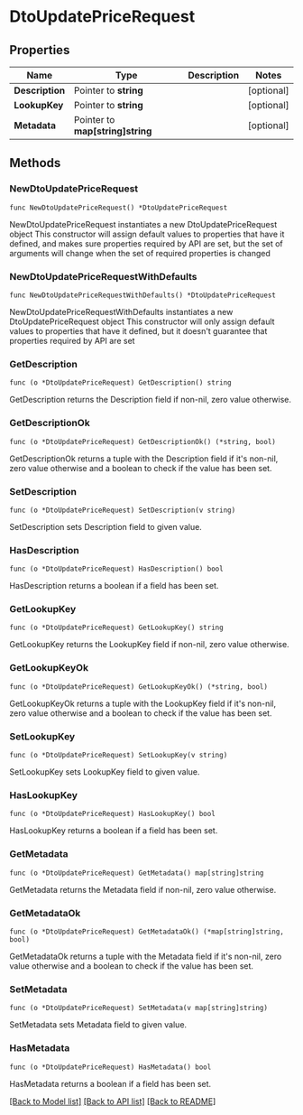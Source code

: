 # DtoUpdatePriceRequest

## Properties

Name | Type | Description | Notes
------------ | ------------- | ------------- | -------------
**Description** | Pointer to **string** |  | [optional] 
**LookupKey** | Pointer to **string** |  | [optional] 
**Metadata** | Pointer to **map[string]string** |  | [optional] 

## Methods

### NewDtoUpdatePriceRequest

`func NewDtoUpdatePriceRequest() *DtoUpdatePriceRequest`

NewDtoUpdatePriceRequest instantiates a new DtoUpdatePriceRequest object
This constructor will assign default values to properties that have it defined,
and makes sure properties required by API are set, but the set of arguments
will change when the set of required properties is changed

### NewDtoUpdatePriceRequestWithDefaults

`func NewDtoUpdatePriceRequestWithDefaults() *DtoUpdatePriceRequest`

NewDtoUpdatePriceRequestWithDefaults instantiates a new DtoUpdatePriceRequest object
This constructor will only assign default values to properties that have it defined,
but it doesn't guarantee that properties required by API are set

### GetDescription

`func (o *DtoUpdatePriceRequest) GetDescription() string`

GetDescription returns the Description field if non-nil, zero value otherwise.

### GetDescriptionOk

`func (o *DtoUpdatePriceRequest) GetDescriptionOk() (*string, bool)`

GetDescriptionOk returns a tuple with the Description field if it's non-nil, zero value otherwise
and a boolean to check if the value has been set.

### SetDescription

`func (o *DtoUpdatePriceRequest) SetDescription(v string)`

SetDescription sets Description field to given value.

### HasDescription

`func (o *DtoUpdatePriceRequest) HasDescription() bool`

HasDescription returns a boolean if a field has been set.

### GetLookupKey

`func (o *DtoUpdatePriceRequest) GetLookupKey() string`

GetLookupKey returns the LookupKey field if non-nil, zero value otherwise.

### GetLookupKeyOk

`func (o *DtoUpdatePriceRequest) GetLookupKeyOk() (*string, bool)`

GetLookupKeyOk returns a tuple with the LookupKey field if it's non-nil, zero value otherwise
and a boolean to check if the value has been set.

### SetLookupKey

`func (o *DtoUpdatePriceRequest) SetLookupKey(v string)`

SetLookupKey sets LookupKey field to given value.

### HasLookupKey

`func (o *DtoUpdatePriceRequest) HasLookupKey() bool`

HasLookupKey returns a boolean if a field has been set.

### GetMetadata

`func (o *DtoUpdatePriceRequest) GetMetadata() map[string]string`

GetMetadata returns the Metadata field if non-nil, zero value otherwise.

### GetMetadataOk

`func (o *DtoUpdatePriceRequest) GetMetadataOk() (*map[string]string, bool)`

GetMetadataOk returns a tuple with the Metadata field if it's non-nil, zero value otherwise
and a boolean to check if the value has been set.

### SetMetadata

`func (o *DtoUpdatePriceRequest) SetMetadata(v map[string]string)`

SetMetadata sets Metadata field to given value.

### HasMetadata

`func (o *DtoUpdatePriceRequest) HasMetadata() bool`

HasMetadata returns a boolean if a field has been set.


[[Back to Model list]](../README.md#documentation-for-models) [[Back to API list]](../README.md#documentation-for-api-endpoints) [[Back to README]](../README.md)


